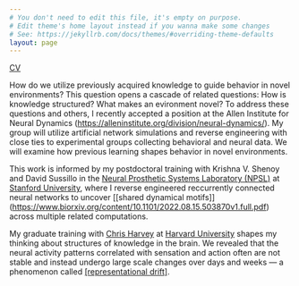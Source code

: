```yaml
---
# You don't need to edit this file, it's empty on purpose.
# Edit theme's home layout instead if you wanna make some changes
# See: https://jekyllrb.com/docs/themes/#overriding-theme-defaults
layout: page
---
```

[CV](/pdfs/Academic_CV.pdf)

How do we utilize previously acquired knowledge to guide behavior in novel environments? This question opens a cascade of related questions: How is knowledge structured? What makes an evironment novel? To address these questions and others, I recently accepted a position at the Allen Institute for Neural Dynamics (https://alleninstitute.org/division/neural-dynamics/). My group will utilize artificial network simulations and reverse engineering with close ties to experimental groups collecting behavioral and neural data. We will examine how previous learning shapes behavior in novel environments. 

This work is informed by my postdoctoral training with Krishna V. Shenoy and David Sussillo in the [Neural Prosthetic Systems Laboratory (NPSL)](https://shenoy.people.stanford.edu/overview) at [Stanford University](https://neuroscience.stanford.edu/), where I reverse engineered reccurrently connected neural networks to uncover [[shared dynamical motifs]] (https://www.biorxiv.org/content/10.1101/2022.08.15.503870v1.full.pdf) across multiple related computations.

My graduate training with [Chris Harvey](http://harveylab.hms.harvard.edu/) at [Harvard University](https://www.hms.harvard.edu/dms/neuroscience/) shapes my thinking about structures of knowledge in the brain. We revealed that the neural activity patterns correlated with sensation and action often are not stable and instead undergo large scale changes over days and weeks — a phenomenon called [[representational drift]](/pdfs/drift_opinion.pdf).

